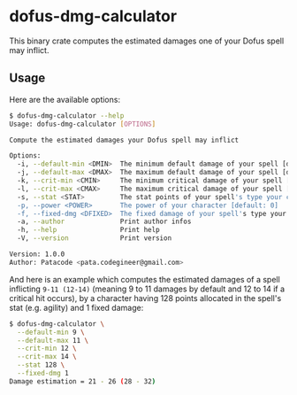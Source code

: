 # dofus-dmg-calculator

This binary crate computes the estimated damages one of your Dofus spell may
inflict.

## Usage

Here are the available options:

```bash
$ dofus-dmg-calculator --help
Usage: dofus-dmg-calculator [OPTIONS]

Compute the estimated damages your Dofus spell may inflict

Options:
  -i, --default-min <DMIN>  The minimum default damage of your spell [default: 0]
  -j, --default-max <DMAX>  The maximum default damage of your spell [default: 0]
  -k, --crit-min <CMIN>     The minimum critical damage of your spell [default: 0]
  -l, --crit-max <CMAX>     The maximum critical damage of your spell [default: 0]
  -s, --stat <STAT>         The stat points of your spell's type your character has [default: 0]
  -p, --power <POWER>       The power of your character [default: 0]
  -f, --fixed-dmg <DFIXED>  The fixed damage of your spell's type your character has [default: 0]
  -a, --author              Print author infos
  -h, --help                Print help
  -V, --version             Print version

Version: 1.0.0
Author: Patacode <pata.codegineer@gmail.com>
```

And here is an example which computes the estimated damages of a spell
inflicting `9-11 (12-14)` (meaning 9 to 11 damages by default and 12 to 14 if a
critical hit occurs), by a character having 128 points allocated in the
spell's stat (e.g. agility) and 1 fixed damage:

```bash
$ dofus-dmg-calculator \
  --default-min 9 \
  --default-max 11 \
  --crit-min 12 \
  --crit-max 14 \
  --stat 128 \
  --fixed-dmg 1
Damage estimation = 21 - 26 (28 - 32)
```
